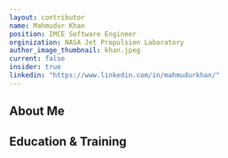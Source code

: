 ```yaml
---
layout: contributor
name: Mahmudur Khan
position: IMCE Software Engineer
orginization: NASA Jet Propulsion Laboratory
author_image_thumbnail: khan.jpeg
current: false
insider: true
linkedin: "https://www.linkedin.com/in/mahmudurkhan/"
---
```


## About Me

## Education & Training
